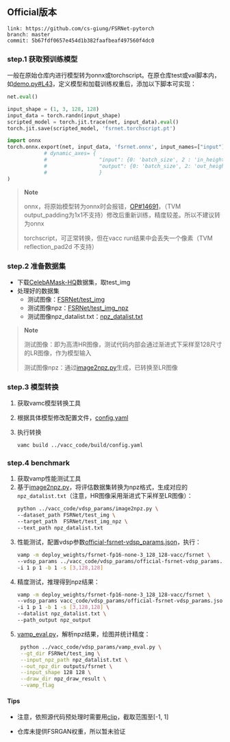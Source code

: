 ## Official版本

```
link: https://github.com/cs-giung/FSRNet-pytorch
branch: master
commit: 5b67fdf0657e454d1b382faafbeaf497560f4dc0
```

### step.1 获取预训练模型
一般在原始仓库内进行模型转为onnx或torchscript。在原仓库test或val脚本内，如[demo.py#L43](https://github.com/cs-giung/FSRNet-pytorch/blob/master/demo.py#L43)，定义模型和加载训练权重后，添加以下脚本可实现：
```python
net.eval()

input_shape = (1, 3, 128, 128)
input_data = torch.randn(input_shape)
scripted_model = torch.jit.trace(net, input_data).eval()
torch.jit.save(scripted_model, 'fsrnet.torchscript.pt')

import onnx
torch.onnx.export(net, input_data, 'fsrnet.onnx', input_names=["input"], output_names=["output"], opset_version=10,
            # dynamic_axes= {
            #                 "input": {0: 'batch_size', 2 : 'in_height', 3: 'in_width'},
            #                 "output": {0: 'batch_size', 2: 'out_height', 3:'out_width'}
            #                 }
)
```
> **Note**
> 
> onnx，将原始模型转为onnx时会报错，[OP#14691](http://openproject.vastai.com/projects/model-debug/work_packages/14691/activity)，（TVM output_padding为1x1不支持）修改后重新训练，精度较差。所以不建议转为onnx
> 
> torchscript，可正常转换，但在vacc run结果中会丢失一个像素（TVM reflection_pad2d 不支持）
> 

### step.2 准备数据集
- 下载[CelebAMask-HQ](https://github.com/switchablenorms/CelebAMask-HQ)数据集，取test_img
- 处理好的数据集
  - 测试图像：[FSRNet/test_img](http://10.23.4.235:8080/datasets/sr/CelebAMask-HQ/FSRNet/test_img/?download=zip)
  - 测试图像npz：[FSRNet/test_img_npz](http://10.23.4.235:8080/datasets/sr/CelebAMask-HQ/FSRNet/test_img_npz/?download=zip)
  - 测试图像npz_datalist.txt：[npz_datalist.txt](http://10.23.4.235:8080/datasets/sr/CelebAMask-HQ/FSRNet/npz_datalist.txt)

> **Note**
> 
> 测试图像：即为高清HR图像，测试代码内部会通过渐进式下采样至128尺寸的LR图像，作为模型输入
> 
> 测试图像npz：通过[image2npz.py](../vacc_code/vdsp_params/image2npz.py)生成，已转换至LR图像

### step.3 模型转换
1. 获取vamc模型转换工具
2. 根据具体模型修改配置文件，[config.yaml](../vacc_code/build/config.yaml)
3. 执行转换

   ```bash
   vamc build ../vacc_code/build/config.yaml
   ```

### step.4 benchmark

1. 获取vamp性能测试工具
2. 基于[image2npz.py](../vacc_code/vdsp_params/image2npz.py)，将评估数据集转换为npz格式，生成对应的`npz_datalist.txt`（注意，HR图像采用渐进式下采样至LR图像）：
    ```bash
    python ../vacc_code/vdsp_params/image2npz.py \
    --dataset_path FSRNet/test_img \
    --target_path  FSRNet/test_img_npz \
    --text_path npz_datalist.txt
    ```
3. 性能测试，配置vdsp参数[official-fsrnet-vdsp_params.json](../vacc_code/vdsp_params/official-fsrnet-vdsp_params.json)，执行：
    ```bash
    vamp -m deploy_weights/fsrnet-fp16-none-3_128_128-vacc/fsrnet \
    --vdsp_params ../vacc_code/vdsp_params/official-fsrnet-vdsp_params.json \
    -i 1 p 1 -b 1 -s [3,128,128]
    ```
4. 精度测试，推理得到npz结果：
    ```bash
    vamp -m deploy_weights/fsrnet-fp16-none-3_128_128-vacc/fsrnet \
    --vdsp_params vacc_code/vdsp_params/official-fsrnet-vdsp_params.json \
    -i 1 p 1 -b 1 -s [3,128,128] \
    --datalist npz_datalist.txt \
    --path_output npz_output
    ```
5. [vamp_eval.py](../vacc_code/vdsp_params/vamp_eval.py)，解析npz结果，绘图并统计精度：
   ```bash
    python ../vacc_code/vdsp_params/vamp_eval.py \
    --gt_dir FSRNet/test_img \
    --input_npz_path npz_datalist.txt \
    --out_npz_dir outputs/fsrnet \
    --input_shape 128 128 \
    --draw_dir npz_draw_result \
    --vamp_flag
   ```


#### Tips
- 注意，依照源代码预处理时需要用[clip](https://github.com/cs-giung/FSRNet-pytorch/blob/master/utils.py#L16)，截取范围至[-1, 1]

- 仓库未提供FSRGAN权重，所以暂未验证
